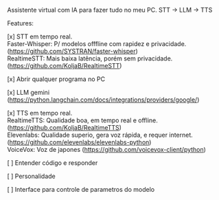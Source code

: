 Assistente virtual com IA para fazer tudo no meu PC.
STT -> LLM -> TTS

Features:
<br>

[x] STT em tempo real.<br>
Faster-Whisper: P/ modelos offfline com rapidez e privacidade. (https://github.com/SYSTRAN/faster-whisper)<br>
RealtimeSTT: Mais baixa latência, porém sem privacidade. (https://github.com/KoljaB/RealtimeSTT)<br>

[x] Abrir qualquer programa no PC<br>

[x] LLM gemini (https://python.langchain.com/docs/integrations/providers/google/)<br>

[x] TTS em tempo real. <br>
RealtimeTTS: Qualidade boa, em tempo real e offline. (https://github.com/KoljaB/RealtimeTTS)<br>
Elevenlabs: Qualidade superio, gera voz rápida, e requer internet. (https://github.com/elevenlabs/elevenlabs-python)<br>
VoiceVox: Voz de japones (https://github.com/voicevox-client/python)<br>

[ ] Entender código e responder<br>

[ ] Personalidade<br>

[ ] Interface para controle de parametros do modelo<br>
